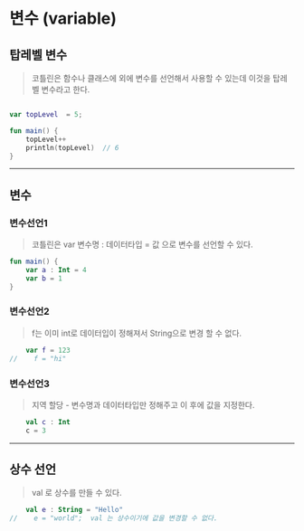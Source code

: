 # 변수 (variable)

## 탑레벨 변수 
> 코틀린은 함수나 클래스에 외에 변수를 선언해서 사용할 수 있는데 이것을 탑레벨 변수라고 한다.
```kotlin

var topLevel  = 5;

fun main() {
    topLevel++
    println(topLevel)  // 6
}
```

---


## 변수

### 변수선언1
> 코틀린은 var 변수명 : 데이터타입 = 값 으로 변수를 선언할 수 있다.
```kotlin
fun main() {
    var a : Int = 4
    var b = 1
}
```

### 변수선언2
> f는 이미 int로 데이터입이 정해져서 String으로 변경 할 수 없다.
```kotlin
    var f = 123
//    f = "hi" 
```

### 변수선언3
> 지역 할당 - 변수명과 데이터타입만 정해주고 이 후에 값을 지정한다.
```kotlin
    val c : Int
    c = 3
```

---

## 상수 선언
> val 로 상수를 만들 수 있다.
```kotlin
    val e : String = "Hello"
//    e = "world";  val 는 상수이기에 값을 변경할 수 없다.
```
